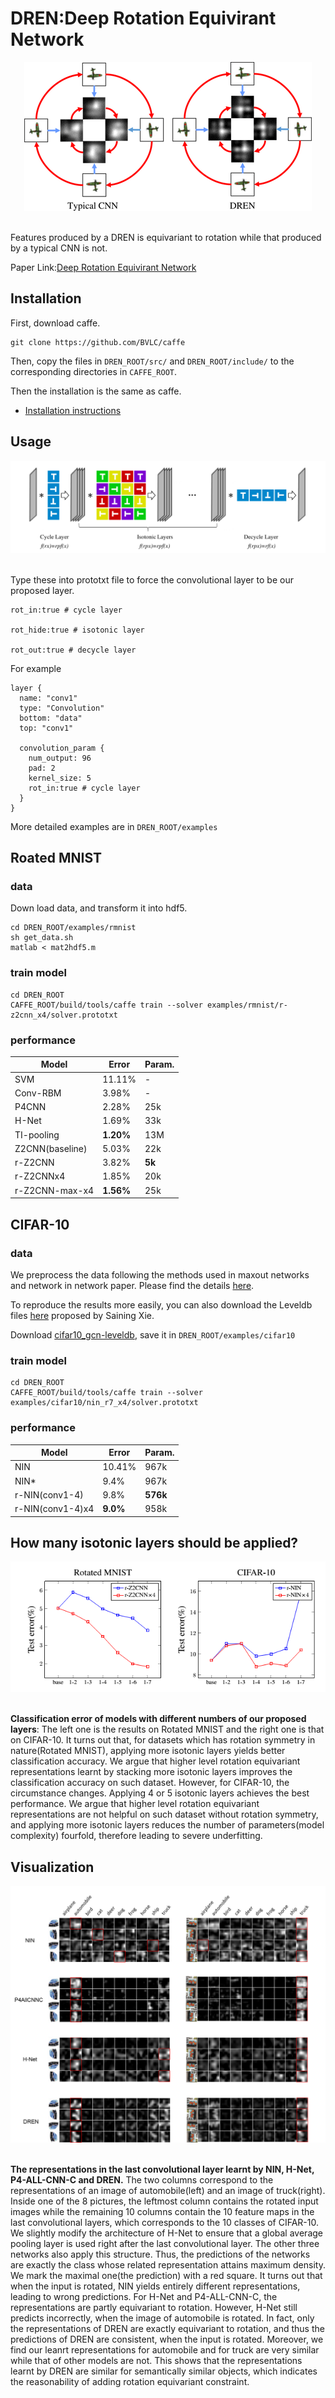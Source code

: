# DREN:Deep Rotation Equivirant Network
<div align="center">
  <img src="img/rotate_equivariant.png"><br><br>
</div>

Features produced by a DREN is equivariant to rotation while that produced by a typical CNN is not. 

Paper Link:[Deep Rotation Equivirant Network](https://arxiv.org/abs/1705.08623)
## Installation
First, download caffe.

	git clone https://github.com/BVLC/caffe
	
Then, copy the files in ``DREN_ROOT/src/`` and  ``DREN_ROOT/include/`` to the corresponding directories in ``CAFFE_ROOT``.

Then the installation is the same as caffe.

- [Installation instructions](http://caffe.berkeleyvision.org/installation.html)

## Usage
<div align="center">
  <img src="img/framework.png"><br><br>
</div>

Type these into prototxt file to force the convolutional layer to be our proposed layer.

	rot_in:true # cycle layer
	
	rot_hide:true # isotonic layer
	
	rot_out:true # decycle layer

For example

	layer {
	  name: "conv1"
	  type: "Convolution"
	  bottom: "data"
	  top: "conv1"
	
	  convolution_param {
	    num_output: 96
	    pad: 2
	    kernel_size: 5
	    rot_in:true # cycle layer
	  }
	}
More detailed examples are in ```DREN_ROOT/examples```
## Roated MNIST
### data
Down load data, and transform it into hdf5.

	cd DREN_ROOT/examples/rmnist
	sh get_data.sh
	matlab < mat2hdf5.m

### train model

	cd DREN_ROOT
	CAFFE_ROOT/build/tools/caffe train --solver examples/rmnist/r-z2cnn_x4/solver.prototxt

### performance


|Model          |Error     |Param. |
|---------------|----------|-------|
|SVM            |11.11%    |-      |
|Conv-RBM       |3.98%     |-      |
|P4CNN          |2.28%     |25k    |
|H-Net          |1.69%     |33k    |
|TI-pooling     |**1.20%** |13M    |
|Z2CNN(baseline)|5.03%     |22k    |
|r-Z2CNN        |3.82%     |**5k** |
|r-Z2CNNx4      |1.85%     |20k    |
|r-Z2CNN-max-x4 |**1.56%** |25k    |

## CIFAR-10
### data

We preprocess the data following the methods used in maxout networks and network in network paper. Please find the details [here](https://github.com/lisa-lab/pylearn2/tree/master/pylearn2/scripts/papers/maxout). 

To reproduce the results more easily, you can also download the Leveldb files [here](https://drive.google.com/file/d/0B3j4tSL88j-eU0c4NGd4NC0tUVU/view?usp=sharing) proposed by Saining Xie.

Download [cifar10_gcn-leveldb](https://drive.google.com/file/d/0B3j4tSL88j-eU0c4NGd4NC0tUVU/view?usp=sharing), save it in ``DREN_ROOT/examples/cifar10``

### train model

	cd DREN_ROOT
	CAFFE_ROOT/build/tools/caffe train --solver examples/cifar10/nin_r7_x4/solver.prototxt
### performance

|Model           |Error    |Param.  |
|----------------|---------|--------|
|NIN             |10.41%   |967k    |
|NIN*            |9.4%     |967k    |
|r-NIN(conv1-4)  |9.8%     |**576k**|
|r-NIN(conv1-4)x4|**9.0%** |958k    |
## How many isotonic layers should be applied?
<div align="center">
  <img src="img/table.png"><br><br>
</div>


**Classification error of models with different numbers of our proposed layers**: The left one is the results on Rotated MNIST and the right one is that on CIFAR-10. It turns out that, for datasets which has rotation symmetry in nature(Rotated MNIST), applying more isotonic layers yields better classification accuracy. We argue that higher level rotation equivariant representations learnt by stacking more isotonic layers improves the classification accuracy on such dataset. However, for CIFAR-10, the circumstance changes. Applying $4$ or $5$ isotonic layers achieves the best performance. We argue that higher level rotation equivariant representations are not helpful on such dataset without rotation symmetry, and applying more isotonic layers reduces the number of parameters(model complexity) fourfold, therefore leading to severe underfitting.

## Visualization
<div align="center">
  <img src="img/visualization.png"><br><br>
</div>


**The representations in the last convolutional layer learnt by NIN, H-Net, P4-ALL-CNN-C and DREN.** The two columns correspond to the representations of an image of automobile(left) and an image of truck(right). Inside one of the 8 pictures, the leftmost column contains the rotated input images while the remaining 10 columns contain the 10 feature maps in the last convolutional layers, which corresponds to the 10 classes of CIFAR-10. We slightly modify the architecture of H-Net to ensure that a global average pooling layer is used right after the last convolutional layer. The other three networks also apply this structure. Thus, the predictions of the networks are exactly the class whose related representation attains maximum density. We mark the maximal one(the prediction) with a red square. It turns out that when the input is rotated, NIN yields entirely different representations, leading to wrong predictions. For H-Net and P4-ALL-CNN-C, the representations are partly equivariant to rotation. However, H-Net still predicts incorrectly, when the image of automobile is rotated. In fact, only the representations of DREN are exactly equivariant to rotation, and thus the predictions of DREN are consistent, when the input is rotated. Moreover, we find our leanrt representations for automobile and for truck are very similar while that of other models are not. This shows that the representations learnt by DREN are similar for semantically similar objects, which indicates the reasonability of adding rotation equivariant constraint.



